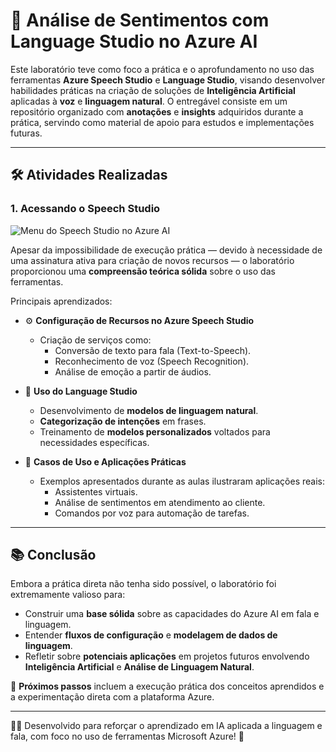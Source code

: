 # 🧠 Análise de Sentimentos com Language Studio no Azure AI

Este laboratório teve como foco a prática e o aprofundamento no uso das ferramentas **Azure Speech Studio** e **Language Studio**, visando desenvolver habilidades práticas na criação de soluções de **Inteligência Artificial** aplicadas à **voz** e **linguagem natural**.   O entregável consiste em um repositório organizado com **anotações** e **insights** adquiridos durante a prática, servindo como material de apoio para estudos e implementações futuras.

---

## 🛠️ Atividades Realizadas

### 1. Acessando o Speech Studio

<img src="../../public/Análise de Sentimentos com Language Studio no Azure AI.png" alt="Menu do Speech Studio no Azure AI">

Apesar da impossibilidade de execução prática — devido à necessidade de uma assinatura ativa para criação de novos recursos — o laboratório proporcionou uma **compreensão teórica sólida** sobre o uso das ferramentas.

Principais aprendizados:

- ⚙️ **Configuração de Recursos no Azure Speech Studio**
  - Criação de serviços como:
    - Conversão de texto para fala (Text-to-Speech).
    - Reconhecimento de voz (Speech Recognition).
    - Análise de emoção a partir de áudios.

- 💬 **Uso do Language Studio**
  - Desenvolvimento de **modelos de linguagem natural**.
  - **Categorização de intenções** em frases.
  - Treinamento de **modelos personalizados** voltados para necessidades específicas.

- 🧩 **Casos de Uso e Aplicações Práticas**
  - Exemplos apresentados durante as aulas ilustraram aplicações reais:
    - Assistentes virtuais.
    - Análise de sentimentos em atendimento ao cliente.
    - Comandos por voz para automação de tarefas.

---

## 📚 Conclusão

Embora a prática direta não tenha sido possível, o laboratório foi extremamente valioso para:

- Construir uma **base sólida** sobre as capacidades do Azure AI em fala e linguagem.
- Entender **fluxos de configuração** e **modelagem de dados de linguagem**.
- Refletir sobre **potenciais aplicações** em projetos futuros envolvendo **Inteligência Artificial** e **Análise de Linguagem Natural**.

🚀 **Próximos passos** incluem a execução prática dos conceitos aprendidos e a experimentação direta com a plataforma Azure.

---

👨‍💻 Desenvolvido para reforçar o aprendizado em IA aplicada a linguagem e fala, com foco no uso de ferramentas Microsoft Azure! 🌟
